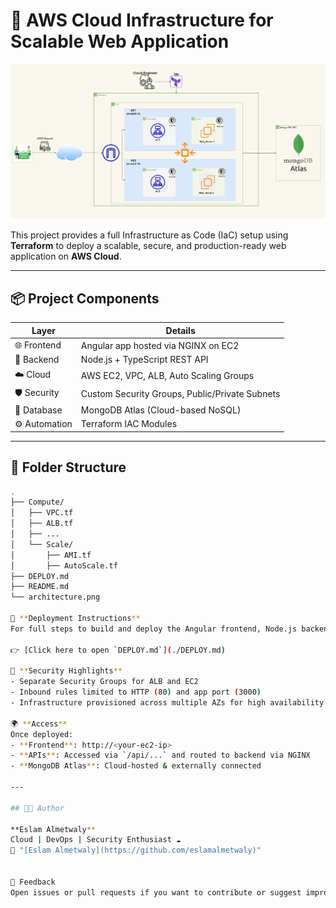 # 🚀 AWS Cloud Infrastructure for Scalable Web Application

![Infrastructure Diagram](./architecture.png)

This project provides a full Infrastructure as Code (IaC) setup using **Terraform** to deploy a scalable, secure, and production-ready web application on **AWS Cloud**.

---

## 📦 Project Components

| Layer         | Details                                           |
|---------------|---------------------------------------------------|
| 🌐 Frontend    | Angular app hosted via NGINX on EC2              |
| 🧰 Backend     | Node.js + TypeScript REST API                    |
| ☁️ Cloud       | AWS EC2, VPC, ALB, Auto Scaling Groups           |
| 🛡️ Security     | Custom Security Groups, Public/Private Subnets |
| 💾 Database    | MongoDB Atlas (Cloud-based NoSQL)               |
| ⚙️ Automation   | Terraform IAC Modules                           |

---

## 📁 Folder Structure

```bash
.
├── Compute/
│   ├── VPC.tf
│   ├── ALB.tf
│   ├── ...
│   └── Scale/
│       ├── AMI.tf
│       ├── AutoScale.tf
├── DEPLOY.md
├── README.md
└── architecture.png

📘 **Deployment Instructions**  
For full steps to build and deploy the Angular frontend, Node.js backend, configure NGINX, and Terraform setup:  

👉 [Click here to open `DEPLOY.md`](./DEPLOY.md)  

🔐 **Security Highlights**  
- Separate Security Groups for ALB and EC2  
- Inbound rules limited to HTTP (80) and app port (3000)  
- Infrastructure provisioned across multiple AZs for high availability  

🌍 **Access**  
Once deployed:  
- **Frontend**: http://<your-ec2-ip>  
- **APIs**: Accessed via `/api/...` and routed to backend via NGINX  
- **MongoDB Atlas**: Cloud-hosted & externally connected  

---

## 👨‍💻 Author

**Eslam Almetwaly**  
Cloud | DevOps | Security Enthusiast ☁  
🔗 "[Eslam Almetwaly](https://github.com/eslamalmetwaly)"


📝 Feedback
Open issues or pull requests if you want to contribute or suggest improvements.

